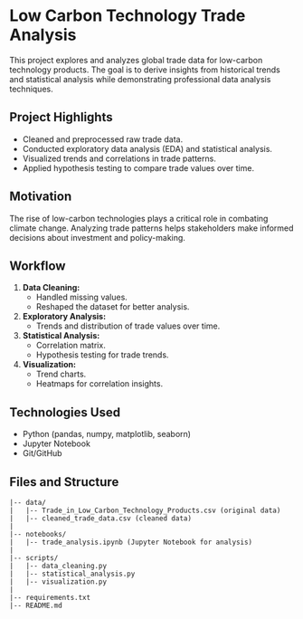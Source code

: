 # Low Carbon Technology Trade Analysis

This project explores and analyzes global trade data for low-carbon technology products. The goal is to derive insights from historical trends and statistical analysis while demonstrating professional data analysis techniques.

## **Project Highlights**
- Cleaned and preprocessed raw trade data.
- Conducted exploratory data analysis (EDA) and statistical analysis.
- Visualized trends and correlations in trade patterns.
- Applied hypothesis testing to compare trade values over time.

## **Motivation**
The rise of low-carbon technologies plays a critical role in combating climate change. Analyzing trade patterns helps stakeholders make informed decisions about investment and policy-making.

## **Workflow**
1. **Data Cleaning:**
   - Handled missing values.
   - Reshaped the dataset for better analysis.
2. **Exploratory Analysis:**
   - Trends and distribution of trade values over time.
3. **Statistical Analysis:**
   - Correlation matrix.
   - Hypothesis testing for trade trends.
4. **Visualization:**
   - Trend charts.
   - Heatmaps for correlation insights.

## **Technologies Used**
- Python (pandas, numpy, matplotlib, seaborn)
- Jupyter Notebook
- Git/GitHub

## **Files and Structure**
```plaintext
|-- data/
|   |-- Trade_in_Low_Carbon_Technology_Products.csv (original data)
|   |-- cleaned_trade_data.csv (cleaned data)
|
|-- notebooks/
|   |-- trade_analysis.ipynb (Jupyter Notebook for analysis)
|
|-- scripts/
|   |-- data_cleaning.py
|   |-- statistical_analysis.py
|   |-- visualization.py
|
|-- requirements.txt
|-- README.md